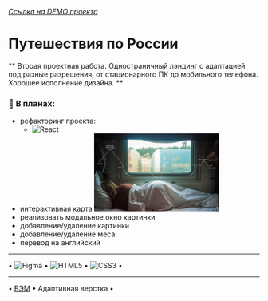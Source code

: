 *[Ссылка на DEMO проекта](https://cactys.github.io/russian-travel/)*
# Путешествия по России
** Вторая проектная работа. Одностраничный лэндинг с адаптацией под разные разрешения, от стационарного ПК до мобильного телефона. Хорошее исполнение дизайна. **

### :page_facing_up: **В планах:**
  + рефакторинг проекта:
    - ![React](https://img.shields.io/badge/react-%2320232a.svg?style=for-the-badge&logo=react&logoColor=%2361DAFB)
  + интерактивная карта
    <img src="./images/lead-polka.jpg" width="250" alt="Ваша полка — верхняя" />
  + реализовать модальное окно картинки
  + добавление/удаление картинки
  + добавление/удаление меса
  + перевод на английский

___
• ![Figma](https://img.shields.io/badge/figma-%23F24E1E.svg?style=for-the-badge&logo=figma&logoColor=white) • ![HTML5](https://img.shields.io/badge/html5-%23E34F26.svg?style=for-the-badge&logo=html5&logoColor=white) • ![CSS3](https://img.shields.io/badge/css3-%231572B6.svg?style=for-the-badge&logo=css3&logoColor=white) •

____
• <a href="https://ru.bem.info/" target="_blank">БЭМ</a> • Адаптивная верстка •
